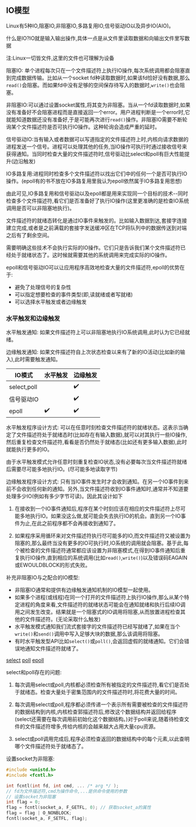 ## IO模型

Linux有5种IO,阻塞IO,非阻塞IO,多路复用IO,信号驱动IO以及异步IO(AIO)。

什么是IO?IO就是输入输出操作,具体一点是从文件里读取数据和向输出文件里写数据

注:Linux一切皆文件,这里的文件也可理解为设备

阻塞IO: 单个进程每次只在一个文件描述符上执行IO操作,每次系统调用都会阻塞直到完成数据传输。比如从一个socket fd种读取数据时,如果该fd恰好没有数据,那么`read()`会阻塞。而如果fd中没有足够的空间保存待写入的数据时,`write()`也会阻塞。

非阻塞IO:可以通过设置socket属性,将其变为非阻塞。当从一个fd读取数据时,如果没有准备好不会阻塞进程而是直接返回一个error。用户进程判断是一个error时,它就能知道数据还没有准备好,于是可能再次进行`read()`操作。非阻塞IO需要不断轮询某个文件描述符是否可执行IO操作。这种轮询会造成严重的延时。

信号驱动IO:当有输入或者数据可以写道指定的文件描述符上时,内核向请求数据的进程发送一个信号。进程可以处理其他的任务,当IO操作可执行时通过接收信号来获得通知。当同时检查大量的文件描述符时,信号驱动比select和poll有巨大性能提升(边沿触发)

IO多路复用:进程同时检查多个文件描述符以找出它们中的任何一个是否可执行IO操作。(epoll有的书不放在IO多路复用里我认为epoll依然属于IO多路复用思想)

由此可见,IO多路复用和信号驱动以及epoll都是用来实现同一个目标的技术--同时检查多个文件描述符,看它们是否准备好了执行IO操作(这里更准确的是检查IO系统调用是否可以非阻塞地执行)。

文件描述符的就绪态转化是通过IO事件来触发的。比如输入数据到达,套接字连接建立完成,或者是之前满载的套接字发送缓冲区在TCP将队列中的数据传送到对端之后有了剩余空间。

需要明确这些技术不会执行实际的IO操作。它们只是告诉我们某个文件描述符已经处于就绪状态了。这时候就需要其他的系统调用来完成实际的IO操作。

epoll和信号驱动IO可以让应用程序高效地检查大量的文件描述符,epoll的优势在于:

- 避免了处理信号的复杂性
- 可以指定想要检查的事件类型(即,读就绪或者写就绪)
- 可以选择水平触发或者边缘触发

### 水平触发和边缘触发

水平触发通知: 如果文件描述符上可以非阻塞地执行IO系统调用,此时认为它已经就绪。

边缘触发通知: 如果文件描述符自上次状态检查以来有了新的IO活动(比如新的输入),此时需要触发通知。

|IO模式|水平触发|边缘触发
|------|------|-------
|select,poll| | :heavy_check_mark: 
|信号驱动IO|   | :heavy_check_mark:	
|epoll| :heavy_check_mark: | :heavy_check_mark:

水平触发程序设计方式: 可以在任意时刻检查文件描述符的就绪状态。这表示当确定了文件描述符处于就绪态时(比如存在有输入数据),就可以对其执行一些IO操作,然后重复检查文件描述符,看看是否仍然处于就绪态(比如还有更多输入数据),此时就能执行更多的IO。

由于水平触发模式允许任意时刻重复检查IO状态,没有必要每次当文件描述符就绪后需要尽可能多地执行IO。(尽可能多地读取字节)

边缘触发程序设计方式: 只有当IO事件发生时才会收到通知。在另一个IO事件到来前不会收到任何新的通知。另外,当文件描述符收到IO事件通知时,通常并不知道要处理多少IO(例如有多少字节可读)。因此其设计如下

1. 在接收到一个IO事件通知后,程序在某个时刻应该在相应的文件描述符上尽可能多地执行IO。如果没这么做,就可能会失去执行IO的机会。直到另一个IO事件为止,在此之前程序都不会再接收到通知了。

2. 如果程序采用循环来对文件描述符执行尽可能多的IO,而文件描述符又被设置为阻塞的,那么最终当没有更多的IO可执行时,IO系统的调用就会阻塞。基于此,每个被检查的文件描述符通常都应该设置为非阻塞模式,在得到IO事件通知后重复执行IO操作,直到相应的系统调用(比如`read()`,`write()`)以及错误码EAGAIN或EWOULDBLOCK的形式失败。

补充非阻塞IO与之配合的IO模型:

- 非阻塞IO通常和提供有边缘触发通知机制的IO模型一起使用。
- 如果多个进程(或线程)在同一个打开的文件描述符上执行IO操作,那么从某个特定进程的角度来看,文件描述符的就绪状态可能会在通知就绪和执行后续IO调用之间发生改变。结果就是一个阻塞式的IO调用将阻塞,从而放置进程检查其他的文件描述符。(无论采取什么触发)
- 水平触发模式通知我们流式套接字的文件描述符已经写就绪了,如果在当个`write()`和`send()`调用中写入足够大块的数据,那么该调用将阻塞。
- 有时水平触发型API比如`select()`或`poll()`,会返回虚假的就绪通知。它们会错误地通知文件描述符就绪了。

[select](./select.md)
[poll](./poll.md)
[epoll](./epoll.md)

select和poll存在的问题:

1. 每次调用select或poll,内核都必须检查所有被指定的文件描述符,看它们是否处于就绪态。检查大量处于密集范围内的文件描述符时,将花费大量的时间。

2. 每次调用select或poll,程序都必须传递一个表示所有需要被检查的文件描述符的数据结构到内核,内核检查郭描述符后,修改这个数据结构并返回给程序(select还需要在每次调用前初始化这个数据结构。)对于poll来说,随着待检查文件的文件描述符增多,传给内核的会越来越大占用大量cpu资源。

3. select或poll调用完成后,程序必须检查返回的数据结构中的每个元素,以此查明哪个文件描述符处于就绪态了。

设置socket为非阻塞:

```c
#include <unistd.h>
#include <fcntl.h>

int fcntl(int fd, int cmd, ... /* arg */ );
// fd为文件描述符,cmd为操作命令,...是供命令使用的参数
// 设置socket为非阻塞
int flag = 0;
flag = fcntl(socket_a, F_GETFL, 0); // 获取socket_a的属性
flag = flag | O_NONBLOCK;
fcntl(socket_a, F_SETFL, flag);
```